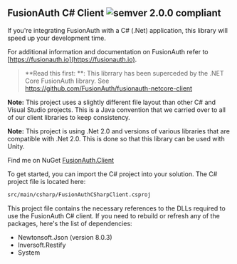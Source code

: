 ## FusionAuth C# Client ![semver 2.0.0 compliant](http://img.shields.io/badge/semver-2.0.0-brightgreen.svg?style=flat-square)
If you're integrating FusionAuth with a C# (.Net) application, this library will speed up your development time.

For additional information and documentation on FusionAuth refer to [https://fusionauth.io](https://fusionauth.io).

> **Read this first: **: This librrary has been superceded by the .NET Core FusionAuth library. See https://github.com/FusionAuth/fusionauth-netcore-client

**Note:** This project uses a slightly different file layout than other C# and Visual Studio projects. This is a Java convention that we carried over to all of our client libraries to keep consistency.

**Note:** This project is using .Net 2.0 and versions of various libraries that are compatible with .Net 2.0. This is done so that this library can be used with Unity.

Find me on NuGet [FusionAuth.Client](https://www.nuget.org/packages/FusionAuth.Client/)

To get started, you can import the C# project into your solution. The C# project file is located here:

```bash
src/main/csharp/FusionAuthCSharpClient.csproj
```

This project file contains the necessary references to the DLLs required to use the FusionAuth C# client. If you need to rebuild or refresh any of the packages, here's the list of dependencies:

* Newtonsoft.Json (version 8.0.3)
* Inversoft.Restify
* System

